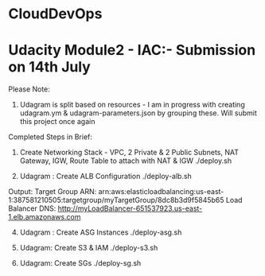 # CloudDevOps
# Udacity Module2 - IAC:- Submission on 14th July

Please Note: 
1. Udagram is split based on resources - I am in progress with creating udagram.ym & udagram-parameters.json by grouping these. Will submit this project once again

Completed Steps in Brief: 
1. Create Networking Stack - VPC, 2 Private & 2 Public Subnets, NAT Gateway, IGW, Route Table to attach with NAT & IGW 
./deploy.sh

2. Udagram : Create ALB Configuration
./deploy-alb.sh

Output: 
Target Group ARN: arn:aws:elasticloadbalancing:us-east-1:387581210505:targetgroup/myTargetGroup/8dc8b3d9f5845b65
Load Balancer DNS: http://myLoadBalancer-651537923.us-east-1.elb.amazonaws.com

4. Udagram : Create ASG Instances
./deploy-asg.sh

5. Udagram: Create S3 & IAM
./deploy-s3.sh

6. Udagram: Create SGs
./deploy-sg.sh


